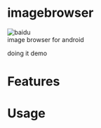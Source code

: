 # imagebrowser
![baidu](https://github.com/cyuanyang/imagebrowser/blob/master/screenshot/demo.gif)  
image browser for android

doing it demo

# Features

# Usage


